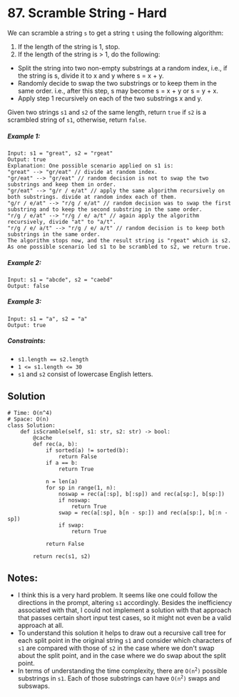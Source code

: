 # 87. Scramble String - Hard

We can scramble a string `s` to get a string `t` using the following algorithm:

1. If the length of the string is 1, stop.
2. If the length of the string is > 1, do the following:
- Split the string into two non-empty substrings at a random index, i.e., if the string is s, divide it to x and y where s = x + y.
- Randomly decide to swap the two substrings or to keep them in the same order. i.e., after this step, s may become s = x + y or s = y + x.
- Apply step 1 recursively on each of the two substrings x and y.

Given two strings `s1` and `s2` of the same length, return `true` if `s2` is a scrambled string of `s1`, otherwise, return `false`.

##### Example 1:

```
Input: s1 = "great", s2 = "rgeat"
Output: true
Explanation: One possible scenario applied on s1 is:
"great" --> "gr/eat" // divide at random index.
"gr/eat" --> "gr/eat" // random decision is not to swap the two substrings and keep them in order.
"gr/eat" --> "g/r / e/at" // apply the same algorithm recursively on both substrings. divide at random index each of them.
"g/r / e/at" --> "r/g / e/at" // random decision was to swap the first substring and to keep the second substring in the same order.
"r/g / e/at" --> "r/g / e/ a/t" // again apply the algorithm recursively, divide "at" to "a/t".
"r/g / e/ a/t" --> "r/g / e/ a/t" // random decision is to keep both substrings in the same order.
The algorithm stops now, and the result string is "rgeat" which is s2.
As one possible scenario led s1 to be scrambled to s2, we return true.
```

##### Example 2:

```
Input: s1 = "abcde", s2 = "caebd"
Output: false
```

##### Example 3:

```
Input: s1 = "a", s2 = "a"
Output: true
```

##### Constraints:

- `s1.length == s2.length`
- `1 <= s1.length <= 30`
- `s1` and `s2` consist of lowercase English letters.

## Solution

```
# Time: O(n^4)
# Space: O(n)
class Solution:
    def isScramble(self, s1: str, s2: str) -> bool:
        @cache
        def rec(a, b):
            if sorted(a) != sorted(b):
                return False
            if a == b:
                return True
            
            n = len(a)
            for sp in range(1, n):
                noswap = rec(a[:sp], b[:sp]) and rec(a[sp:], b[sp:])
                if noswap:
                    return True
                swap = rec(a[:sp], b[n - sp:]) and rec(a[sp:], b[:n - sp])
                if swap:
                    return True
                
            return False
        
        return rec(s1, s2)
```

## Notes:

- I think this is a very hard problem. It seems like one could follow the directions in the prompt, altering `s1` accordingly. Besides the inefficiency associated with that, I could not implement a solution with that approach that passes certain short input test cases, so it might not even be a valid approach at all. 
- To understand this solution it helps to draw out a recursive call tree for each split point in the original string `s1` and consider which characters of `s1` are compared with those of `s2` in the case where we don't swap about the split point, and in the case where we do swap about the split point.
- In terms of understanding the time complexity, there are <code>O(n<sup>2</sup>)</code> possible substrings in `s1`. Each of those substrings can have <code>O(n<sup>2</sup>)</code> swaps and subswaps.